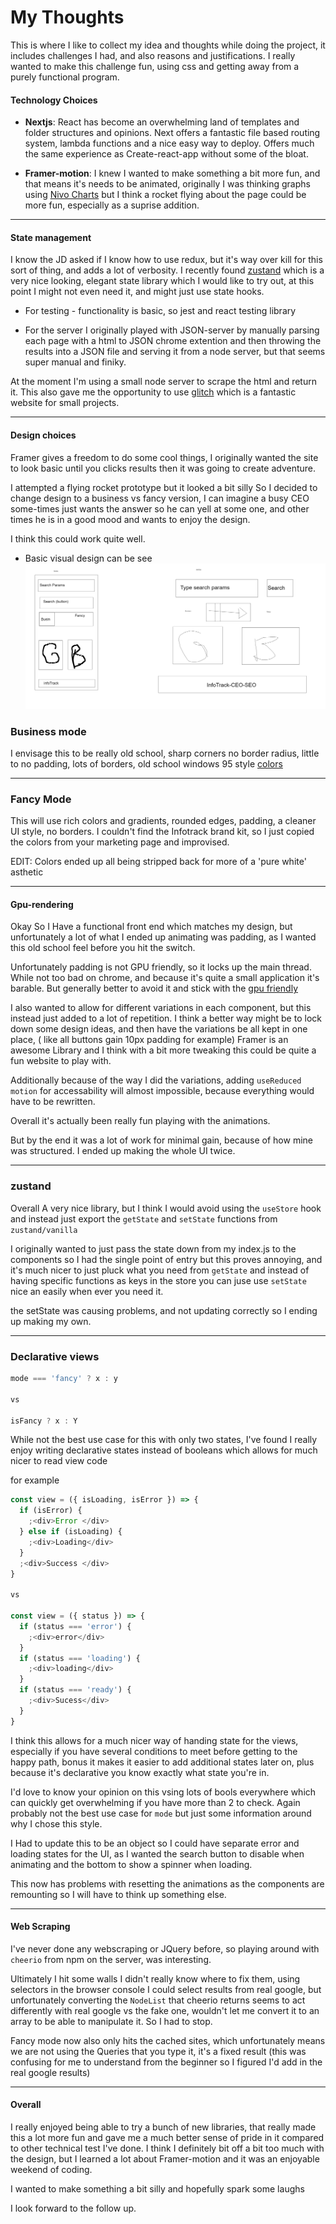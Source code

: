 # My Thoughts

This is where I like to collect my idea and thoughts while doing the project, it includes challenges I had, and also reasons and justifications.
I really wanted to make this challenge fun, using css and getting away from a purely functional program.

#### Technology Choices

- **Nextjs**: React has become an overwhelming land of templates and folder structures and opinions. Next offers a fantastic file based routing system, lambda functions and a nice easy way to deploy. Offers much the same experience as Create-react-app without some of the bloat.

- **Framer-motion**: I knew I wanted to make something a bit more fun, and that means it's needs to be animated, originally I was thinking graphs using [Nivo Charts](https://nivo.rocks/) but I think a rocket flying about the page could be more fun, especially as a suprise addition.

---

#### State management

I know the JD asked if I know how to use redux, but it's way over kill for this sort of thing, and adds a lot of verbosity. I recently found [zustand](https://github.com/react-spring/zustand) which is a very nice looking, elegant state library which I would like to try out, at this point I might not even need it, and might just use state hooks.

- For testing - functionality is basic, so jest and react testing library

- For the server I originally played with JSON-server by manually parsing each page with a html to JSON chrome extention and then throwing the results into a JSON file and serving it from a node server, but that seems super manual and finiky.

At the moment I'm using a small node server to scrape the html and return it.
This also gave me the opportunity to use [glitch](www.glitch.com) which is a fantastic website for small projects.

---

#### Design choices

Framer gives a freedom to do some cool things, I originally wanted the site to look basic until you clicks results then it was going to create adventure.

I attempted a flying rocket prototype but it looked a bit silly So I decided to change design to a business vs fancy version, I can imagine a busy CEO some-times just wants the answer so he can yell at some one, and other times he is in a good mood and wants to enjoy the design.

I think this could work quite well.

- Basic visual design can be see ![here](./public/InfoTrackDesign1.png)

### Business mode

I envisage this to be really old school, sharp corners no border radius, little to no padding, lots of borders, old school windows 95 style [colors](https://www.color-hex.com/color-palette/4556)

---

### Fancy Mode

This will use rich colors and gradients, rounded edges, padding, a cleaner UI style, no borders.
I couldn't find the Infotrack brand kit, so I just copied the colors from your marketing page and improvised.

EDIT: Colors ended up all being stripped back for more of a 'pure white' asthetic

---

#### Gpu-rendering

Okay So I Have a functional front end which matches my design, but unfortunately a lot of what I ended up animating was padding, as I wanted this old school feel before you hit the switch.

Unfortunately padding is not GPU friendly, so it locks up the main thread. While not too bad on chrome, and because it's quite a small application it's barable. But generally better to avoid it and stick with the [gpu friendly](https://www.framer.com/api/motion/component#transform)

I also wanted to allow for different variations in each component, but this instead just added to a lot of repetition.
I think a better way might be to lock down some design ideas, and then have the variations be all kept in one place, ( like all buttons gain 10px padding for example)
Framer is an awesome Library and I think with a bit more tweaking this could be quite a fun website to play with.

Additionally because of the way I did the variations, adding `useReduced motion` for accessability will almost impossible, because everything would have to be rewritten.

Overall it's actually been really fun playing with the animations.

But by the end it was a lot of work for minimal gain, because of how mine was structured.
I ended up making the whole UI twice.

---

### zustand

Overall A very nice library, but I think I would avoid using the `useStore` hook and instead just export the `getState` and `setState` functions from `zustand/vanilla`

I originally wanted to just pass the state down from my index.js to the components so I had the single point of entry but this proves annoying, and it's much nicer to just pluck what you need from `getState` and instead of having specific functions as keys in the store you can juse use `setState` nice an easily when ever you need it.

the setState was causing problems, and not updating correctly so I ending up making my own.

---

### Declarative views

```js
mode === 'fancy' ? x : y

vs

isFancy ? x : Y
```

While not the best use case for this with only two states, I've found I really enjoy writing declarative states instead of booleans which allows for much nicer to read view code

for example

```js
const view = ({ isLoading, isError }) => {
  if (isError) {
    ;<div>Error </div>
  } else if (isLoading) {
    ;<div>Loading</div>
  }
  ;<div>Success </div>
}

vs

const view = ({ status }) => {
  if (status === 'error') {
    ;<div>error</div>
  }
  if (status === 'loading') {
    ;<div>loading</div>
  }
  if (status === 'ready') {
    ;<div>Sucess</div>
  }
}
```

I think this allows for a much nicer way of handing state for the views, especially if you have several conditions to meet before getting to the happy path, bonus it makes it easier to add additional states later on, plus because it's declarative you know exactly what state you're in.

I'd love to know your opinion on this vsing lots of bools everywhere which can quickly get overwhelming if you have more than 2 to check.
Again probably not the best use case for `mode` but just some information around why I chose this style.

I Had to update this to be an object so I could have separate error and loading states for the UI, as I wanted the search button to disable when animating and the bottom to show a spinner when loading.

This now has problems with resetting the animations as the components are remounting so I will have to think up something else.

---

#### Web Scraping

I've never done any webscraping or JQuery before, so playing around with `cheerio` from npm on the server, was interesting.

Ultimately I hit some walls I didn't really know where to fix them, using selectors in the browser console I could select results from real google, but unfortunately converting the `NodeList` that cheerio returns seems to act differently with real google vs the fake one, wouldn't let me convert it to an array to be able to manipulate it. So I had to stop.

Fancy mode now also only hits the cached sites, which unfortunately means we are not using the Queries that you type it, it's a fixed result (this was confusing for me to understand from the beginner so I figured I'd add in the real google results)

---

#### Overall

I really enjoyed being able to try a bunch of new libraries, that really made this a lot more fun and gave me a much better sense of pride in it compared to other technical test I've done.
I think I definitely bit off a bit too much with the design, but I learned a lot about Framer-motion and it was an enjoyable weekend of coding.

I wanted to make something a bit silly and hopefully spark some laughs

I look forward to the follow up.
